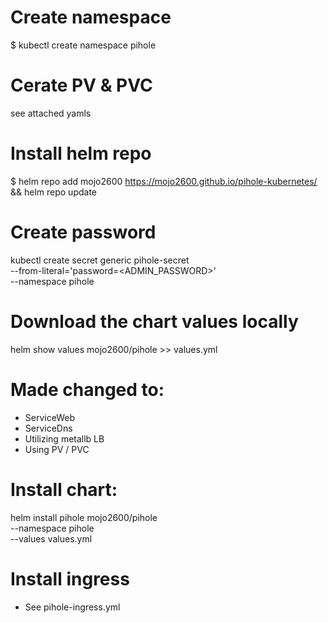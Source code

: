 # Create namespace
$ kubectl create namespace pihole

# Cerate PV & PVC
see attached yamls

# Install helm repo
$ helm repo add mojo2600 https://mojo2600.github.io/pihole-kubernetes/ && helm repo update

# Create password
kubectl create secret generic pihole-secret \
    --from-literal='password=<ADMIN_PASSWORD>' \
    --namespace pihole

# Download the chart values locally
helm show values mojo2600/pihole >> values.yml

# Made changed to:
-  ServiceWeb
-  ServiceDns
-  Utilizing metallb LB
-  Using PV / PVC

# Install chart:

helm install pihole mojo2600/pihole \
  --namespace pihole \
  --values values.yml

# Install ingress
- See pihole-ingress.yml